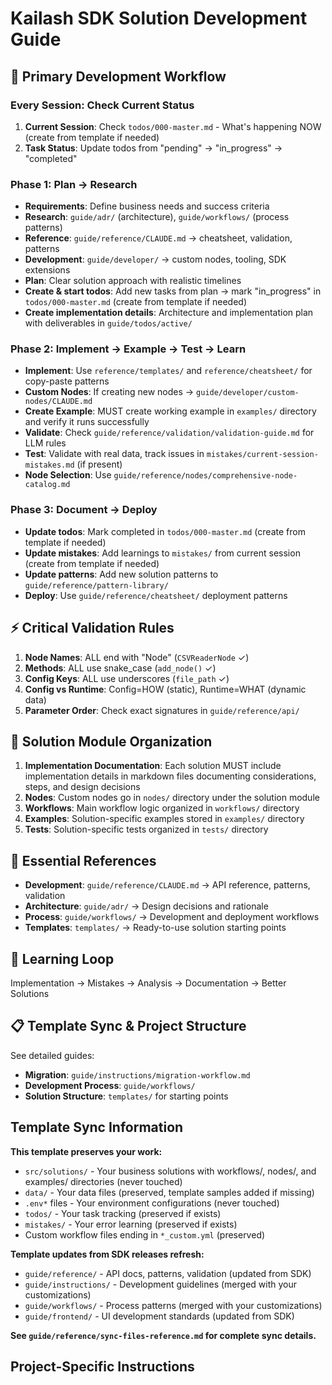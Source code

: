 # Kailash SDK Solution Development Guide

## 🎯 Primary Development Workflow

### **Every Session: Check Current Status**
1. **Current Session**: Check `todos/000-master.md` - What's happening NOW (create from template if needed)
2. **Task Status**: Update todos from "pending" → "in_progress" → "completed"

### **Phase 1: Plan → Research**
- **Requirements**: Define business needs and success criteria
- **Research**: `guide/adr/` (architecture), `guide/workflows/` (process patterns)
- **Reference**: `guide/reference/CLAUDE.md` → cheatsheet, validation, patterns
- **Development**: `guide/developer/` → custom nodes, tooling, SDK extensions
- **Plan**: Clear solution approach with realistic timelines
- **Create & start todos**: Add new tasks from plan → mark "in_progress" in `todos/000-master.md` (create from template if needed)
- **Create implementation details**: Architecture and implementation plan with deliverables in `guide/todos/active/`

### **Phase 2: Implement → Example → Test → Learn**
- **Implement**: Use `reference/templates/` and `reference/cheatsheet/` for copy-paste patterns
- **Custom Nodes**: If creating new nodes → `guide/developer/custom-nodes/CLAUDE.md`
- **Create Example**: MUST create working example in `examples/` directory and verify it runs successfully
- **Validate**: Check `guide/reference/validation/validation-guide.md` for LLM rules
- **Test**: Validate with real data, track issues in `mistakes/current-session-mistakes.md` (if present)
- **Node Selection**: Use `guide/reference/nodes/comprehensive-node-catalog.md`

### **Phase 3: Document → Deploy**
- **Update todos**: Mark completed in `todos/000-master.md` (create from template if needed)
- **Update mistakes**: Add learnings to `mistakes/` from current session (create from template if needed)
- **Update patterns**: Add new solution patterns to `guide/reference/pattern-library/`
- **Deploy**: Use `guide/reference/cheatsheet/` deployment patterns

## ⚡ Critical Validation Rules
1. **Node Names**: ALL end with "Node" (`CSVReaderNode` ✓)
2. **Methods**: ALL use snake_case (`add_node()` ✓)
3. **Config Keys**: ALL use underscores (`file_path` ✓)
4. **Config vs Runtime**: Config=HOW (static), Runtime=WHAT (dynamic data)
5. **Parameter Order**: Check exact signatures in `guide/reference/api/`

## 📁 Solution Module Organization
1. **Implementation Documentation**: Each solution MUST include implementation details in markdown files documenting considerations, steps, and design decisions
2. **Nodes**: Custom nodes go in `nodes/` directory under the solution module
3. **Workflows**: Main workflow logic organized in `workflows/` directory  
4. **Examples**: Solution-specific examples stored in `examples/` directory
5. **Tests**: Solution-specific tests organized in `tests/` directory

## 🔗 Essential References
- **Development**: `guide/reference/CLAUDE.md` → API reference, patterns, validation
- **Architecture**: `guide/adr/` → Design decisions and rationale
- **Process**: `guide/workflows/` → Development and deployment workflows
- **Templates**: `templates/` → Ready-to-use solution starting points

## 🔄 Learning Loop
Implementation → Mistakes → Analysis → Documentation → Better Solutions

## 📋 Template Sync & Project Structure
See detailed guides:
- **Migration**: `guide/instructions/migration-workflow.md`
- **Development Process**: `guide/workflows/`
- **Solution Structure**: `templates/` for starting points

## Template Sync Information

**This template preserves your work:**
- `src/solutions/` - Your business solutions with workflows/, nodes/, and examples/ directories (never touched)
- `data/` - Your data files (preserved, template samples added if missing)
- `.env*` files - Your environment configurations (never touched)
- `todos/` - Your task tracking (preserved if exists)
- `mistakes/` - Your error learning (preserved if exists)
- Custom workflow files ending in `*_custom.yml` (preserved)

**Template updates from SDK releases refresh:**
- `guide/reference/` - API docs, patterns, validation (updated from SDK)
- `guide/instructions/` - Development guidelines (merged with your customizations)
- `guide/workflows/` - Process patterns (merged with your customizations)
- `guide/frontend/` - UI development standards (updated from SDK)

**See `guide/reference/sync-files-reference.md` for complete sync details.**

## Project-Specific Instructions

<!-- Add your project-specific Claude Code instructions here -->
<!-- IMPORTANT: Template updates replace this entire file. When merging template updates, -->
<!-- manually merge your project-specific instructions from this section into the new CLAUDE.md -->

